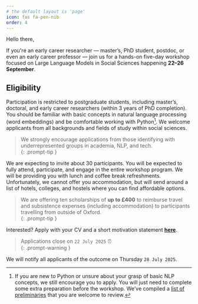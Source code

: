 ```yaml
---
# the default layout is 'page'
icon: fas fa-pen-nib
order: 4
---
```



Hello there,

If you're an early career researcher — master’s, PhD student, postdoc, or even an early career professor — join us for a hands-on five-day workshop focused on Large Language Models in Social Sciences happening **22–26 September**.

## Eligibility

Participation is restricted to postgraduate students, including master’s, doctoral, and early career researchers (within 3 years of PhD completion). You should be familiar with basic concepts in natural language processing (word embeddings) and be comfortable working with Python[^1]. We welcome applicants from all backgrounds and fields of study within social sciences.

> We strongly encourage applications from those identifying with underrepresented groups in academia, NLP, and tech.  
{: .prompt-tip }

We are expecting to invite about 30 participants. You will be expected to fully attend, participate, and engage in the entire workshop program. We will be providing you with lunch and coffee break refreshments. Unfortunately, we cannot offer you accommodation, but will send around a list of hotels, colleges, and hostels where you can find affordable options.

> We are offering ten scholarships of **up to £400** to reimburse travel and subsistence expenses (including accommodation) to participants travelling from outside of Oxford.  
{: .prompt-tip }

Interested? Apply with your CV and a short motivation statement [**here**](https://forms.gle/iPEBtZvTX9D86fkL9).

> Applications close on `22 July 2025` ⏰  
{: .prompt-warning }

We will notify all applicants of the outcome on Thursday `28 July 2025`.

[^1]: If you are new to Python or unsure about your grasp of basic NLP concepts, we still encourage you to apply. You will just need to complete some extra preparation before the workshop. We’ve compiled a [list of preliminaries](https://llmsforsocialscience.net/preliminaries/) that you are welcome to review.

